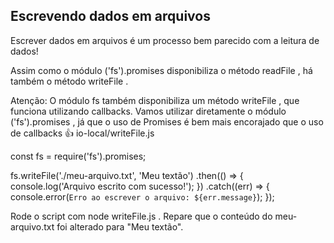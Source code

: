 ## Escrevendo dados em arquivos

Escrever dados em arquivos é um processo bem parecido com a leitura de dados! 

Assim como o módulo ('fs').promises disponibiliza o método readFile , há também o método writeFile .

Atenção: O módulo fs também disponibiliza um método writeFile , que funciona utilizando callbacks. Vamos utilizar diretamente o módulo ('fs').promises , já que o uso de Promises é bem mais encorajado que o uso de callbacks 👍
io-local/writeFile.js

const fs = require('fs').promises;

fs.writeFile('./meu-arquivo.txt', 'Meu textão')
  .then(() => {
    console.log('Arquivo escrito com sucesso!');
  })
  .catch((err) => {
    console.error(`Erro ao escrever o arquivo: ${err.message}`);
  });

Rode o script com node writeFile.js . Repare que o conteúdo do meu-arquivo.txt foi alterado para "Meu textão".
